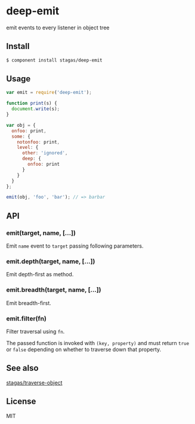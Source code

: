 
# deep-emit

emit events to every listener in object tree

## Install

```sh
$ component install stagas/deep-emit
```

## Usage

```js
var emit = require('deep-emit');

function print(s) {
  document.write(s);
}

var obj = {
  onfoo: print,
  some: {
    notonfoo: print,
    level: {
      other: 'ignored',
      deep: {
        onfoo: print
      }
    }
  }
};

emit(obj, 'foo', 'bar'); // => barbar
```

## API

### emit(target, name, [...])

Emit `name` event to `target`
passing following parameters.

### emit.depth(target, name, [...])

Emit depth-first as method.

### emit.breadth(target, name, [...])

Emit breadth-first.

### emit.filter(fn)

Filter traversal using `fn`.

The passed function is invoked with
`(key, property)` and must return
`true` or `false` depending on whether
to traverse down that property.

## See also

[stagas/traverse-object](https://github.com/stagas/traverse-object)

## License

MIT
